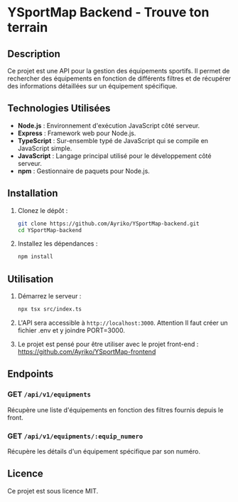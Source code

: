 # YSportMap Backend - Trouve ton terrain

## Description
Ce projet est une API pour la gestion des équipements sportifs. Il permet de rechercher des équipements en fonction de différents filtres et de récupérer des informations détaillées sur un équipement spécifique.

## Technologies Utilisées
- **Node.js** : Environnement d'exécution JavaScript côté serveur.
- **Express** : Framework web pour Node.js.
- **TypeScript** : Sur-ensemble typé de JavaScript qui se compile en JavaScript simple.
- **JavaScript** : Langage principal utilisé pour le développement côté serveur.
- **npm** : Gestionnaire de paquets pour Node.js.

## Installation
1. Clonez le dépôt :
   ```bash
   git clone https://github.com/Ayriko/YSportMap-backend.git
   cd YSportMap-backend
   ```

2. Installez les dépendances :
   ```bash
   npm install
   ```

## Utilisation
1. Démarrez le serveur :
   ```bash
   npx tsx src/index.ts
   ```

2. L'API sera accessible à `http://localhost:3000`. Attention Il faut créer un fichier .env et y joindre PORT=3000.

3. Le projet est pensé pour être utiliser avec le projet front-end : https://github.com/Ayriko/YSportMap-frontend

## Endpoints
### GET `/api/v1/equipments`
Récupère une liste d'équipements en fonction des filtres fournis depuis le front.

### GET `/api/v1/equipments/:equip_numero`
Récupère les détails d'un équipement spécifique par son numéro.

## Licence
Ce projet est sous licence MIT.
```